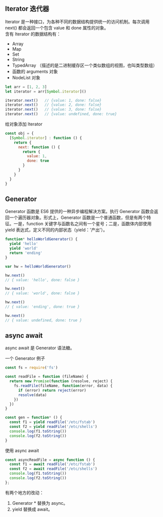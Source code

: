 <!--
 * @Author: liushuhao
 * @Date: 2021-03-06 16:51:08
 * @LastEditors: Do not edit
 * @LastEditTime: 2021-03-06 20:35:54
-->
## Iterator 迭代器
Iterator 是一种接口，为各种不同的数据结构提供统一的访问机制。每次调用 next() 都会返回一个包含 value 和 done 属性的对象。  
含有 Iterator 的数据结构有：   
- Array
- Map
- Set
- String
- TypedArray （描述的是二进制缓存区一个类似数组的视图，也叫类型数组）
- 函数的 arguments 对象
- NodeList 对象     

```js
let arr = [1, 2, 3]
let iterator = arr[Symbol.iterator]()

iterator.next()   // {value: 1, done: false}
iterator.next()   // {value: 2, done: false}
iterator.next()   // {value: 3, done: false}
iterator.next()   // {value: undefined, done: true}
```

给对象添加 Iterator
```js
const obj = {
  [Symbol.iterator] : function () {
    return {
      next: function () {
        return {
          value: 1,
          done: true
        }
      }
    }
  }
}
```


## Generator 
Generator 函数是 ES6 提供的一种异步编程解决方案。执行 Generator 函数会返回一个遍历器对象。形式上，Generator 函数是一个普通函数，但是有两个特征。一是，function 关键字与函数名之间有一个星号；二是，函数体内部使用 yield 表达式，定义不同的内部状态（yield：'产出'）。
```js
function* helloWorldGenerator() {
  yield 'hello'
  yield 'world'
  return 'ending'
}

var hw = helloWorldGenerator()

hw.next()
// { value: 'hello', done: false }

hw.next()
// { value: 'world', done: false }

hw.next()
// { value: 'ending', done: true }

hw.next()
// { value: undefined, done: true }
```

## async await
async await 是 Generator 语法糖。

一个 Generator 例子
```js
const fs = require('fs')

const readFile = function (fileName) {
  return new Promise(function (resolve, reject) {
    fs.readFile(fileName, function(error, data) {
      if (error) return reject(error)
      resolve(data)
    })
  })
}

const gen = function* () {
  const f1 = yield readFile('/etc/fstab')
  const f2 = yield readFile('/etc/shells')
  console.log(f1.toString())
  console.log(f2.toString())
}
```

使用 async await
```js
const asyncReadFile = async function () {
  const f1 = await readFile('/etc/fstab')
  const f2 = await readFile('/etc/shells')
  console.log(f1.toString())
  console.log(f2.toString())
};
```

有两个地方的改动：
1. Generator * 替换为 async。
2. yield 替换成 await。